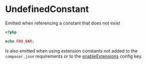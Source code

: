 # UndefinedConstant

Emitted when referencing a constant that does not exist

```php
<?php

echo FOO_BAR;
```

Is also emitted when using extension constants not added to the `composer.json` requirements or to the [enableExtensions](https://psalm.dev/docs/running_psalm/configuration/#enableextensions) config key.  
